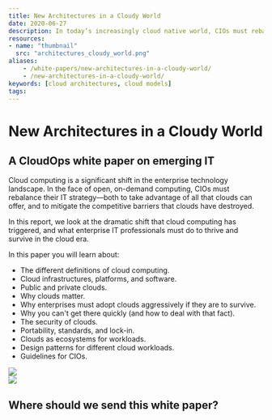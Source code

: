 ```yaml
---
title: New Architectures in a Cloudy World
date: 2020-06-27
description: In today’s increasingly cloud native world, CIOs must rebalance their IT strategies to take full advantage of the cloud.
resources:
- name: "thumbnail"
  src: "architectures_cloudy_world.png"
aliases:
    - /white-papers/new-architectures-in-a-cloudy-world/
    - /new-architectures-in-a-cloudy-world/
keywords: [cloud architectures, cloud models]
tags:
---
```



<div class="landing-page">
    <!-- hero -->
    <div class="hero jumbotron reading-landing jumbotron-fluid">
        <div class="container-fluid">
            <div class="row">
                <div class="col-xl-6 offset-xl-2 col-lg-10 offset-lg-1 col-md-12">
                    <h1 class="display-4">New Architectures in a Cloudy World</h1>
                </div>
            </div>
        </div>
    </div>
    <div class="main-content">
        <div class="row">
            <div class="col-xl-4 offset-xl-2 without-bottom-line">
                <div class="workshop-prerequisites">
                    <h2>A CloudOps white paper on emerging IT</h2>             
                    <p>Cloud computing is a significant shift in the enterprise technology landscape. In the face of open, on-demand computing, CIOs must rebalance their IT strategy—both to take advantage of all that clouds can offer, and to mitigate the competitive barriers that clouds have destroyed.</p>
                    <p>In this report, we look at the dramatic shift that cloud computing has triggered, and what enterprise IT professionals must do to thrive and survive in the cloud era.</p>
                    <p>In this paper you will learn about:</p>
                    <ul class="dashes">
                    <li>The different definitions of cloud computing.</li>
                    <li>Cloud infrastructures, platforms, and software.</li>
                    <li>Public and private clouds.</li>
                    <li>Why clouds matter.</li>
                    <li>Why enterprises must adopt clouds aggressively if they are to survive.</li>
                    <li>Why you can't get there quickly (and how to deal with that fact).</li>
                    <li>The security of clouds.</li>
                    <li>Portability, standards, and lock-in.</li>
                    <li>Clouds as ecosystems for workloads.</li>
                    <li>Design patterns for different cloud workloads.</li>
                    <li>Guidelines for CIOs.</li>
                    </ul>
                </div>
            </div>
                <div class="col-xl-4 offset-xl-0 white-paper-image">
                <img src="/images/white-papers/new-architectures-in-a-cloudy-world.png">
            </div>
        </div>
            </div>
        </div>
    </div>
    <!-- contact us -->
    <div class="contact-us-card">
        <div class="row">
            <div class="col-xl-8 offset-xl-2 col-lg-10 offset-lg-1 col-md-12 col-sm-12 col-xs-12">
                <img src="/images/single-line-arrows.png">
            </div>
            <div
                class="col-xl-3 offset-xl-3 col-lg-3 offset-lg-1 col-md-10 offset-md-1 col-sm-10 offset-sm-1 col-xs-12">
                <h2>Where should we send this white paper?</h2>
            </div>
            <div class="col-xl-5 offset-xl-0 col-lg-6 offset-lg-1 col-md-8 offset-md-2 col-sm-10 offset-sm-1 col-xs-12 general-contact-form"><br>
              <script charset="utf-8" type="text/javascript" src="//js.hsforms.net/forms/embed/v2.js"></script>
<script>
  hbspt.forms.create({
    region: "na1",
    portalId: "6195483",
    formId: "1971fad2-36d1-4654-aa0a-daf2a1257598"
  });
</script>
            </div>
        </div>
    </div>
</div>